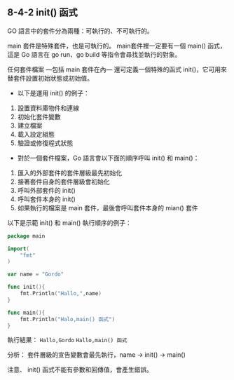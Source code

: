 ## 8-4-2  init() 函式 
GO 語言中的套件分為兩種：可執行的、不可執行的。

main 套件是特殊套件，也是可執行的。
main套件裡一定要有一個 main() 函式，這是 Go 語言在 go run、go build 等指令會尋找並執行的對象。

任何套件檔案 —包括 main 套件在內— 還可定義一個特殊的函式 init()，它可用來替套件設置初始狀態或初始值。
* 以下是運用 init() 的例子：
1. 設置資料庫物件和連線
2. 初始化套件變數
3. 建立檔案
4. 載入設定組態
5. 驗證或修復程式狀態


* 對於一個套件檔案，Go 語言會以下面的順序呼叫 init() 和 main()：
1. 匯入的外部套件的套件層級最先初始化
2. 接著套件自身的套件層級會初始化
3. 呼叫外部套件的 init()
4. 呼叫套件本身的 init()
5. 如果執行的檔案是 main 套件，最後會呼叫套件本身的 mian() 套件


以下是示範 init() 和 main() 執行順序的例子：
```go
package main

import(
    "fmt"
)

var name = "Gordo"

func init(){
    fmt.Println("Hallo,",name)
}

func main(){
    fmt.Println("Halo,main() 函式")
}
```

執行結果：
`Hallo,Gordo`
`Hallo,main() 函式`

分析：
套件層級的宣告變數會最先執行，name -> init() -> main()

注意、 init() 函式不能有參數和回傳值，會產生錯誤。
